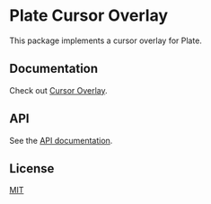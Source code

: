 # Plate Cursor Overlay

This package implements a cursor overlay for Plate.

## Documentation

Check out
[Cursor Overlay](https://plate.udecode.io/docs/components/cursor-overlay).

## API

See the [API documentation](https://plate-api.udecode.io/globals.html). 

## License

[MIT](../../LICENSE)
